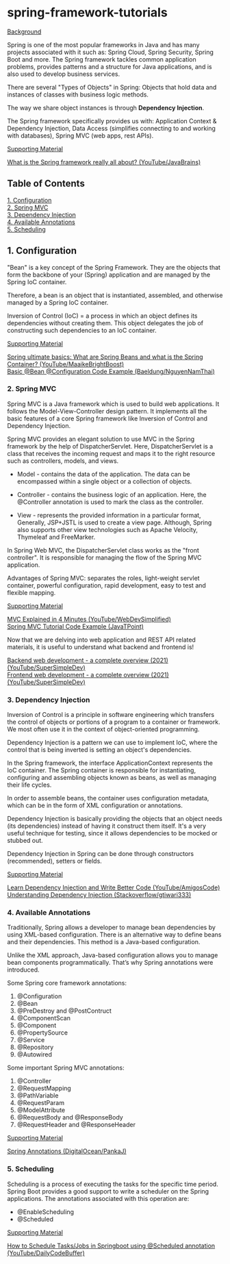 # spring-framework-tutorials

<ins>Background

Spring is one of the most popular frameworks in Java and has many projects associated with it such as: Spring Cloud, Spring Security, Spring Boot and more.
The Spring framework tackles common application problems, provides patterns and a structure for Java applications, and 
is also used to develop business services.

There are several "Types of Objects" in Spring: Objects that hold data and instances of classes with business logic methods.

The way we share object instances is through **Dependency Injection**.

The Spring framework specifically provides us with: Application Context & Dependency Injection, Data Access (simplifies connecting to and working with databases), Spring MVC (web apps, rest APIs).

<ins>Supporting Material

[What is the Spring framework really all about? (YouTube/JavaBrains)](https://www.youtube.com/watch?v=gq4S-ovWVlM)
<br>

## Table of Contents
[1. Configuration](#1-configuration)
<br>
[2. Spring MVC](#2-spring-mvc)
<br>
[3. Dependency Injection](#3-dependency-injection)
<br>
[4. Available Annotations](#4-available-annotations)
<br>
[5. Scheduling](#5-scheduling)
<br>

## 1. Configuration

"Bean" is a key concept of the Spring Framework. They are the objects that form the backbone of your (Spring) application and are managed by the Spring IoC container.

Therefore, a bean is an object that is instantiated, assembled, and otherwise managed by a Spring IoC container.

Inversion of Control (IoC) = a process in which an object defines its dependencies without creating them. This object delegates the job of constructing such dependencies to an IoC container.

<ins>Supporting Material

[Spring ultimate basics: What are Spring Beans and what is the Spring Container? (YouTube/MaaikeBrightBoost)](https://www.youtube.com/watch?v=aS9SQITRocc)
<br>
[Basic @Bean @Configuration Code Example (Baeldung/NguyenNamThai)](https://www.baeldung.com/spring-bean)
<br>

### 2. Spring MVC

Spring MVC is a Java framework which is used to build web applications. It follows the Model-View-Controller design
pattern. It implements all the basic features of a core Spring framework like Inversion of Control and Dependency Injection.
 
Spring MVC provides an elegant solution to use MVC in the Spring framework by the help of DispatcherServlet. Here, DispatcherServlet is a class that receives the incoming request and maps it to the right resource such as controllers, models, and views.

- Model - contains the data of the application. The data can be encompassed within a single object or a collection of objects.

- Controller - contains the business logic of an application. Here, the @Controller annotation is used to mark the class as the controller.

- View - represents the provided information in a particular format, Generally, JSP+JSTL is used to create a view page.
Although, Spring also supports other view technologies such as Apache Velocity, Thymeleaf and FreeMarker.

In Spring Web MVC, the DispatcherServlet class works as the "front controller". It is responsible for managing the flow of the Spring MVC application.

Advantages of Spring MVC: separates the roles, light-weight servlet container, powerful configuration, rapid development, easy to test and flexible mapping.

<ins>Supporting Material

[MVC Explained in 4 Minutes (YouTube/WebDevSimplified)](https://www.youtube.com/watch?v=DUg2SWWK18I)
<br>
[Spring MVC Tutorial Code Example (JavaTPoint)](https://www.javatpoint.com/spring-mvc-tutorial)
<br>

Now that we are delving into web application and REST API related materials, it is useful to understand what backend and frontend is!

[Backend web development - a complete overview (2021) (YouTube/SuperSimpleDev)](https://www.youtube.com/watch?v=XBu54nfzxAQ)
<br>
[Frontend web development - a complete overview (2021) (YouTube/SuperSimpleDev)](https://www.youtube.com/watch?v=WG5ikvJ2TKA)
<br>

### 3. Dependency Injection

Inversion of Control is a principle in software engineering which transfers the control of objects or portions of a program
to a container or framework. We most often use it in the context of object-oriented programming.

Dependency Injection is a pattern we can use to implement IoC, where the control that is being inverted is setting an
object's dependencies.

In the Spring framework, the interface ApplicationContext represents the IoC container. The Spring container is
responsible for instantiating, configuring and assembling objects known as beans, as well as managing their life cycles.

In order to assemble beans, the container uses configuration metadata, which can be in the form of XML configuration or
annotations.

Dependency Injection is basically providing the objects that an object needs (its dependencies) instead of having it construct them itself. It's a very useful technique for testing, since it allows dependencies to be mocked or stubbed out.

Dependency Injection in Spring can be done through constructors (recommended), setters or fields.

<ins>Supporting Material

[Learn Dependency Injection and Write Better Code (YouTube/AmigosCode)](https://www.youtube.com/watch?v=eQ90v7HQT-Q)
<br>
[Understanding Dependency Injection (Stackoverflow/gtiwari333)](https://stackoverflow.com/a/6085922)
<br>

### 4. Available Annotations

Traditionally, Spring allows a developer to manage bean dependencies by using XML-based configuration.
There is an alternative way to define beans and their dependencies. This method is a Java-based configuration.

Unlike the XML approach, Java-based configuration allows you to manage bean components programmatically. That’s why Spring annotations were introduced.

Some Spring core framework annotations:
1. @Configuration
2. @Bean
3. @PreDestroy and @PostContruct
4. @ComponentScan
5. @Component
6. @PropertySource
7. @Service
8. @Repository
9. @Autowired

Some important Spring MVC annotations:
1. @Controller
2. @RequestMapping
3. @PathVariable
4. @RequestParam
5. @ModelAttribute
6. @RequestBody and @ResponseBody
7. @RequestHeader and @ResponseHeader

<ins>Supporting Material

[Spring Annotations (DigitalOcean/PankaJ)](https://www.digitalocean.com/community/tutorials/spring-annotations)
<br>

### 5. Scheduling

Scheduling is a process of executing the tasks for the specific time period. Spring Boot provides a good support to write a scheduler on the Spring applications.
The annotations associated with this operation are:
- @EnableScheduling
- @Scheduled

<ins>Supporting Material

[How to Schedule Tasks/Jobs in Springboot using @Scheduled annotation (YouTube/DailyCodeBuffer)](https://www.youtube.com/watch?v=ZXlxQ3z4zDE)
<br>